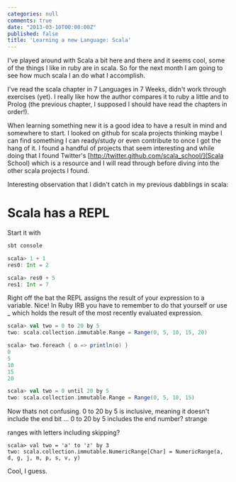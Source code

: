 ```yaml
---
categories: null
comments: true
date: "2013-03-10T00:00:00Z"
published: false
title: 'Learning a new Language: Scala'
---
```


I've played around with Scala a bit here and there and it seems cool, some of the things I like in ruby are in scala. So for the next month I am going to see how much scala I an do what I accomplish.

I've read the scala chapter in 7 Languages in 7 Weeks, didn't work through exercises (yet). I really like how the author compares it to ruby a little and to Prolog (the previous chapter, I supposed I should have read the chapters in order!).

When learning something new it is a good idea to have a result in mind and somewhere to start. I looked on github for scala projects thinking maybe I can find something I can ready/study or even contribute to once I got the hang of it. I found a handful of projects that seem interesting and while doing that I found Twitter's [http://twitter.github.com/scala_school/](Scala School) which is a resource and I will read through before diving into the other scala projects I found.


Interesting observation that I didn't catch in my previous dabblings in scala: 

# Scala has a REPL
Start it with
``` scala
sbt console

scala> 1 + 1
res0: Int = 2

scala> res0 + 5
res1: Int = 7
```

Right off the bat the REPL assigns the result of your expression to a variable. Nice! In Ruby IRB you have to remember to do that yourself or use _ which holds the result of the most recently evaluated expression.


``` scala
scala> val two = 0 to 20 by 5
two: scala.collection.immutable.Range = Range(0, 5, 10, 15, 20)

scala> two.foreach { o => println(o) }
0
5
10
15
20

scala> val two = 0 until 20 by 5
two: scala.collection.immutable.Range = Range(0, 5, 10, 15)
```

Now thats not confusing.  0 to 20 by 5 is inclusive, meaning it doesn't include the end bit ...  0 to 20 by 5 includes the end number? strange 

ranges with letters including skipping?
```
scala> val two = 'a' to 'z' by 3
two: scala.collection.immutable.NumericRange[Char] = NumericRange(a, d, g, j, m, p, s, v, y)
```

Cool, I guess. 

